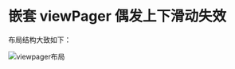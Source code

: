 # 嵌套 viewPager 偶发上下滑动失效

布局结构大致如下：

![viewpager布局](https://blogqn.maintel.cn/TIM截图20200730181952.png?e=3172904548&token=kDSqSAyKGaf8JcHprWP7S4W3hGuz8kDIEhzAufWH:pST0cM2x8GfKXeczPxBd5gF6v5k=)